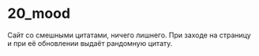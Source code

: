 # 20_mood

Сайт со смешными цитатами, ничего лишнего. При заходе на страницу и при её обновлении выдаёт рандомную цитату.

